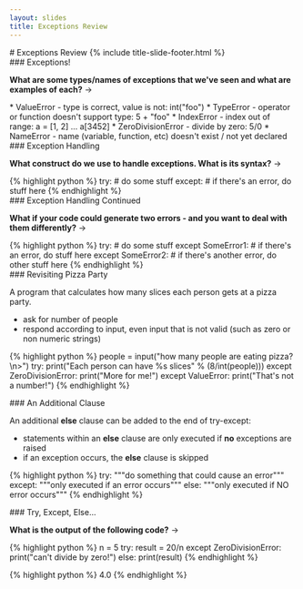 ```yaml
---
layout: slides
title: Exceptions Review 
---
```

<section markdown="block" class="title-slide">
#  Exceptions Review 
{% include title-slide-footer.html %}
</section>

<section markdown="block">
###  Exceptions!

__What are some types/names of exceptions that we've seen and what are examples of each?__ &rarr;

<div class="incremental" markdown="block">
* ValueError - type is correct, value is not: int("foo")
* TypeError - operator or function doesn't support type: 5 + "foo"
* IndexError  - index out of range: a = [1, 2] ... a[3452]
* ZeroDivisionError - divide by zero: 5/0
* NameError - name (variable, function, etc) doesn't exist / not yet declared
</div>
</section>

<section markdown="block">
###  Exception Handling

__What construct do we use to handle exceptions.  What is its syntax?__ &rarr;

<div class="incremental" markdown="block">
{% highlight python %}
try:
  # do some stuff
except:
  # if there's an error, do stuff here
{% endhighlight %}
</div>
</section>

<section markdown="block">
###  Exception Handling Continued

__What if your code could generate two errors - and you want to deal with them differently?__ &rarr;

<div class="incremental" markdown="block">
{% highlight python %}
try:
  # do some stuff
except SomeError1:
  # if there's an error, do stuff here
except SomeError2:
  # if there's another error, do other stuff here
{% endhighlight %}
</div>
</section>


<section markdown="block">
###  Revisiting Pizza Party

A program that calculates how many slices each person gets at a pizza party. 

* ask for number of people
* respond according to input, even input that is not valid (such as zero or non numeric strings)

{% highlight python %}
people = input("how many people are eating pizza?\n>")
try:
    print("Each person can have %s slices" % (8/int(people)))
except ZeroDivisionError:
    print("More for me!")
except ValueError:
    print("That's not a number!")
{% endhighlight %}
</section>

<section markdown="block">
###  An Additional Clause

An additional __else__ clause can be added to the end of try-except:

* statements within an __else__ clause are only executed if __no__ exceptions are raised
* if an exception occurs, the __else__ clause is skipped

{% highlight python %}
try:
	"""do something that could cause an error"""
except: 
	"""only executed if an error occurs"""
else: 
	"""only executed if NO error occurs"""
{% endhighlight %}
</section>

<section markdown="block">
###  Try, Except, Else...

__What is the output of the following code?__ &rarr;

{% highlight python %}
n = 5
try:
	result = 20/n
except ZeroDivisionError: 
	print("can't divide by zero!")
else: 
	print(result)
{% endhighlight %}

<div class="incremental" markdown="block">
{% highlight python %}
4.0
{% endhighlight %}
</div>
</section>
